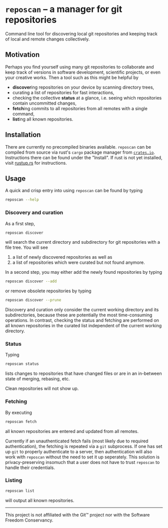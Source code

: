 # `reposcan` – a manager for git repositories

Command line tool for discovering local git repositories and keeping track of local and remote changes collectively.

## Motivation

Perhaps you find yourself using many git repositories to collaborate and keep track of versions in software development, scientific projects, or even your creative works.
Then a tool such as this might be helpful by
- **discover**ing repositories on your device by scanning directory trees,
- curating a list of repositories for fast interactions,
- checking the collective **status** at a glance, i.e. seeing which repositories contain uncommitted changes,
- **fetch**ing commits to all repositories from all remotes with a single command,
- **list**ing all known repositories.

## Installation

There are currently no precompiled binaries available.
`reposcan` can be compiled from source via rust's `cargo` package manager from [`crates.io`](https://crates.io/crates/reposcan).
Instructions there can be found under the "Install".
If rust is not yet installed, visit [rustup.rs](https://rustup.rs/) for instructions.

## Usage

A quick and crisp entry into using `reposcan` can be found by typing
```bash
reposcan --help
```

### Discovery and curation

As a first step, 
```bash
reposcan discover
```
will search the current directory and subdirectory for git repositories with a file tree.
You will see
1. a list of newly discovered repositories as well as
2. a list of repositories which were curated but not found anymore.

In a second step, you may either add the newly found repositories by typing
```bash
reposcan discover --add
```
or remove obsolete repositories by typing
```bash
reposcan discover --prune
```

Discovery and curation only consider the current working directory and its subdirectories, because these are potentially the most time-consuming operations.
In contrast, checking the status and fetching are performed on all known repositories in the curated list independent of the current working directory.

### Status

Typing
```bash
reposcan status
```
lists changes to repositories that have changed files or are in an in-between state of merging, rebasing, etc.

Clean repositories will not show up.

### Fetching

By executing
```bash
reposcan fetch
```
all known repositories are entered and updated from all remotes.

Currently if an unauthenticated fetch fails (most likely due to required authentication), the fetching is repeated via a `git` subprocess.
If one has set up `git` to properly authenticate to a server, then authentication will also work with `reposcan` without the need to set it up seperately.
This solution is privacy-preserving insomuch that a user does not have to trust `reposcan` to handle their credentials.

### Listing

```bash
reposcan list
```

will output all known repositories.

----

This project is not affiliated with the Git™ project nor with the Software Freedom Conservancy.